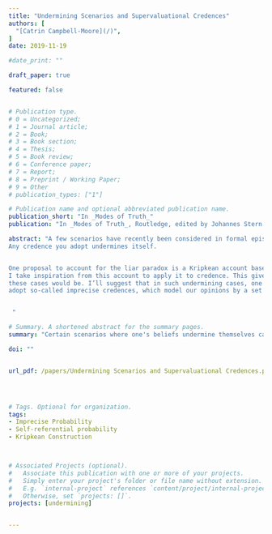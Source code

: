 ```yaml
---
title: "Undermining Scenarios and Supervaluational Credences"
authors: [
  "[Catrin Campbell-Moore](/)",
]
date: 2019-11-19

#date_print: ""

draft_paper: true

featured: false


# Publication type.
# 0 = Uncategorized;
# 1 = Journal article;
# 2 = Book;
# 3 = Book section;
# 4 = Thesis;
# 5 = Book review;
# 6 = Conference paper;
# 7 = Report;
# 8 = Preprint / Working Paper;
# 9 = Other
# publication_types: ["1"]

# Publication name and optional abbreviated publication name.
publication_short: "In _Modes of Truth_"
publication: "In _Modes of Truth_, Routledge, edited by Johannes Stern and Carlo Nicolai"

abstract: "A few scenarios have recently been considered in formal epistemology that cause challenges for various views of rationality, and are closely connected to the liar paradox. For example, suppose you're going to forget your passport just if you believe you won't, and you know this about yourself. What's the rational response to such cases?
Any credence you adopt undermines itself.


One proposal to account for the liar paradox is a Kripkean account based on a supervaluational evaluation scheme.
I take inspiration from this account to apply it to credence. This gives us a proposal for what the rational response to
these cases would be. I’ll suggest that in such undermining cases, one should
adopt so-called imprecise credences, which model our opinions by a set of precise credence functions. This allows for non-undermining attitudes in cases such as Passport.


 "

# Summary. A shortened abstract for the summary pages.
summary: "Certain scenarios where one's beliefs undermine themselves can be paralleled with the liar paradox. An application of the supervaluational Kripke construction for the liar can be seen as leading to imprecise probabilities as the rational response."

doi: ""


url_pdf: /papers/Undermining Scenarios and Supervaluational Credences.pdf




# Tags. Optional for organization.
tags:
- Imprecise Probability
- Self-referential probability
- Kripkean Construction



# Associated Projects (optional).
#   Associate this publication with one or more of your projects.
#   Simply enter your project's folder or file name without extension.
#   E.g. `internal-project` references `content/project/internal-project/index.md`.
#   Otherwise, set `projects: []`.
projects: [undermining]


---
```


